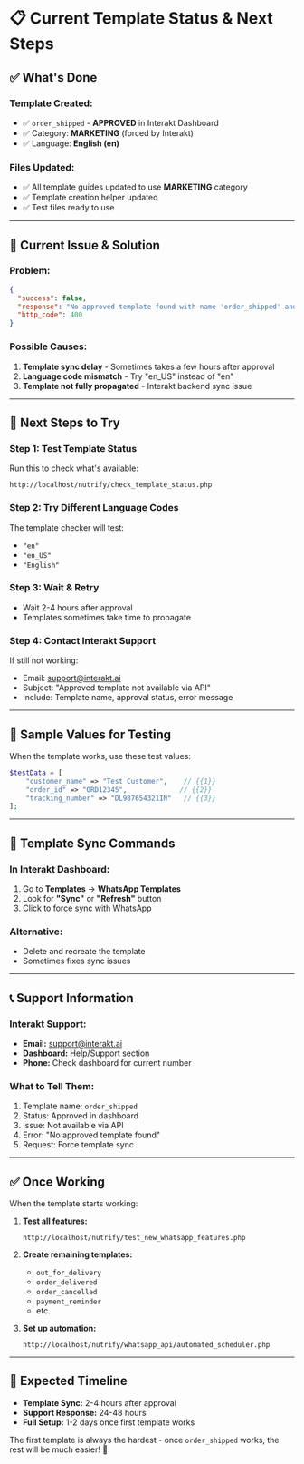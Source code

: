 # 📋 Current Template Status & Next Steps

## ✅ **What's Done**

### **Template Created:**
- ✅ `order_shipped` - **APPROVED** in Interakt Dashboard
- ✅ Category: **MARKETING** (forced by Interakt)
- ✅ Language: **English (en)**

### **Files Updated:**
- ✅ All template guides updated to use **MARKETING** category
- ✅ Template creation helper updated
- ✅ Test files ready to use

---

## 🔧 **Current Issue & Solution**

### **Problem:**
```json
{
  "success": false,
  "response": "No approved template found with name 'order_shipped' and language 'en'",
  "http_code": 400
}
```

### **Possible Causes:**
1. **Template sync delay** - Sometimes takes a few hours after approval
2. **Language code mismatch** - Try "en_US" instead of "en"
3. **Template not fully propagated** - Interakt backend sync issue

---

## 🚀 **Next Steps to Try**

### **Step 1: Test Template Status**
Run this to check what's available:
```
http://localhost/nutrify/check_template_status.php
```

### **Step 2: Try Different Language Codes**
The template checker will test:
- `"en"`
- `"en_US"` 
- `"English"`

### **Step 3: Wait & Retry**
- Wait 2-4 hours after approval
- Templates sometimes take time to propagate

### **Step 4: Contact Interakt Support**
If still not working:
- Email: support@interakt.ai
- Subject: "Approved template not available via API"
- Include: Template name, approval status, error message

---

## 📱 **Sample Values for Testing**

When the template works, use these test values:

```php
$testData = [
    "customer_name" => "Test Customer",    // {{1}}
    "order_id" => "ORD12345",             // {{2}}
    "tracking_number" => "DL987654321IN"   // {{3}}
];
```

---

## 🔄 **Template Sync Commands**

### **In Interakt Dashboard:**
1. Go to **Templates** → **WhatsApp Templates**
2. Look for **"Sync"** or **"Refresh"** button
3. Click to force sync with WhatsApp

### **Alternative:**
- Delete and recreate the template
- Sometimes fixes sync issues

---

## 📞 **Support Information**

### **Interakt Support:**
- **Email:** support@interakt.ai
- **Dashboard:** Help/Support section
- **Phone:** Check dashboard for current number

### **What to Tell Them:**
1. Template name: `order_shipped`
2. Status: Approved in dashboard
3. Issue: Not available via API
4. Error: "No approved template found"
5. Request: Force template sync

---

## ✅ **Once Working**

When the template starts working:

1. **Test all features:**
   ```
   http://localhost/nutrify/test_new_whatsapp_features.php
   ```

2. **Create remaining templates:**
   - `out_for_delivery`
   - `order_delivered` 
   - `order_cancelled`
   - `payment_reminder`
   - etc.

3. **Set up automation:**
   ```
   http://localhost/nutrify/whatsapp_api/automated_scheduler.php
   ```

---

## 🎯 **Expected Timeline**

- **Template Sync:** 2-4 hours after approval
- **Support Response:** 24-48 hours
- **Full Setup:** 1-2 days once first template works

The first template is always the hardest - once `order_shipped` works, the rest will be much easier! 🚀
